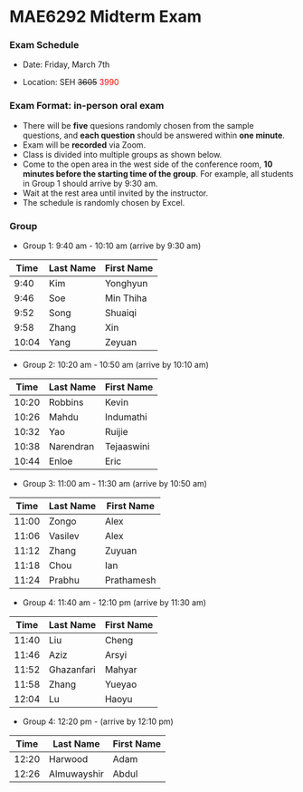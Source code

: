 # MAE6292 Midterm Exam

### Exam Schedule

 * Date:   Friday, March 7th

 * Location: SEH ~~3605~~ <span style="color:red">3990</span>

### Exam Format: in-person oral exam

   * There will be **five** quesions randomly chosen from the sample questions, and **each question** should be answered within **one minute**.
   * Exam will be **recorded** via Zoom.
   * Class is divided into multiple groups as shown below. 
   * Come to the open area in the west side of the conference room, **10 minutes before the starting time of the group**. For example, all students in Group 1 should arrive by 9:30 am.
   * Wait at the rest area until invited by the instructor.
   * The schedule is randomly chosen by Excel. 

### Group 

* Group 1: 9:40 am - 10:10 am (arrive by 9:30 am)

| Time  | Last Name | First Name |
| ----- | --------- | ---------- |
| 9:40  | Kim       | Yonghyun   |
| 9:46  | Soe       | Min Thiha  |
| 9:52  | Song      | Shuaiqi    |
| 9:58  | Zhang     | Xin        |
| 10:04 | Yang      | Zeyuan     |

* Group 2: 10:20 am - 10:50 am (arrive by 10:10 am) 

| Time  | Last Name | First Name |
| ----- | --------- | ---------- |
| 10:20 | Robbins   | Kevin      |
| 10:26 | Mahdu     | Indumathi  |
| 10:32 | Yao       | Ruijie     |
| 10:38 | Narendran | Tejaaswini |
| 10:44 | Enloe     | Eric       |

 * Group 3: 11:00 am - 11:30 am (arrive by 10:50 am)

| Time  | Last Name | First Name |
| ----- | --------- | ---------- |
| 11:00 | Zongo     | Alex       |
| 11:06 | Vasilev   | Alex       |
| 11:12 | Zhang     | Zuyuan     |
| 11:18 | Chou      | Ian        |
| 11:24 | Prabhu    | Prathamesh |

 * Group 4: 11:40 am - 12:10 pm (arrive by 11:30 am)

| Time  | Last Name  | First Name |
| ----- | ---------- | ---------- |
| 11:40 | Liu        | Cheng      |
| 11:46 | Aziz       | Arsyi      |
| 11:52 | Ghazanfari | Mahyar     |
| 11:58 | Zhang      | Yueyao     |
| 12:04 | Lu         | Haoyu      |

* Group 4: 12:20 pm - (arrive by 12:10 pm)

| Time  | Last Name   | First Name |
| ----- | ----------- | ---------- |
| 12:20 | Harwood     | Adam       |
| 12:26 | Almuwayshir | Abdul      |


